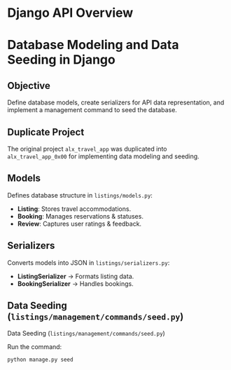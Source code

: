 # Django API Overview  

# Database Modeling and Data Seeding in Django

##  Objective  
Define database models, create serializers for API data representation, and implement a management command to seed the database.

##  Duplicate Project  
The original project `alx_travel_app` was duplicated into `alx_travel_app_0x00` for implementing data modeling and seeding.

##  Models  
Defines database structure in `listings/models.py`:  
- **Listing**: Stores travel accommodations.  
- **Booking**: Manages reservations & statuses.  
- **Review**: Captures user ratings & feedback.  

##  Serializers  
Converts models into JSON in `listings/serializers.py`:  
- **ListingSerializer** → Formats listing data.  
- **BookingSerializer** → Handles bookings.  

##   Data Seeding (`listings/management/commands/seed.py`)  
  
 Data Seeding (`listings/management/commands/seed.py`)  
  
Run the command:  
```bash
python manage.py seed

